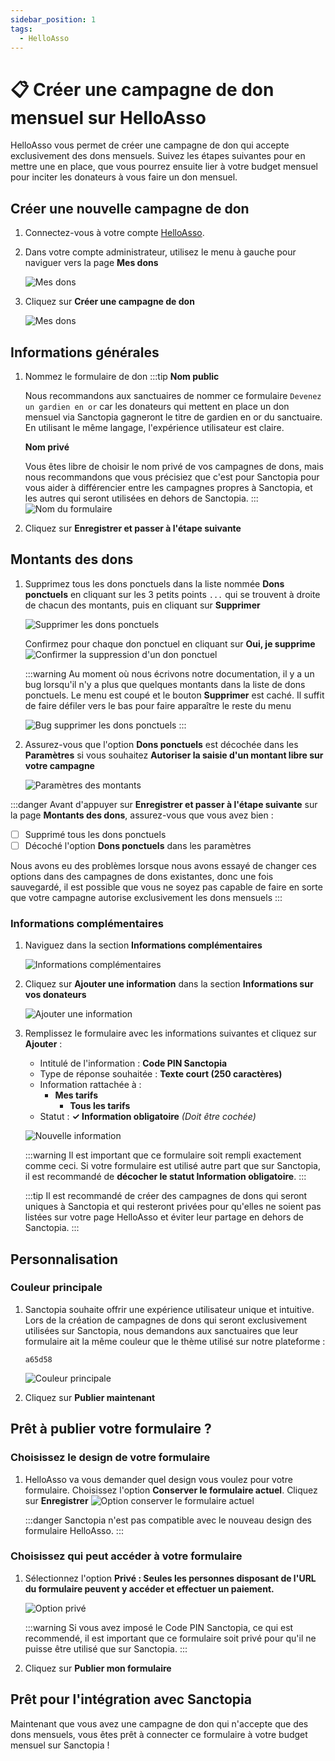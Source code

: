```yaml
---
sidebar_position: 1
tags:
  - HelloAsso
---
```


# 📋 Créer une campagne de don mensuel sur HelloAsso

HelloAsso vous permet de créer une campagne de don qui accepte exclusivement des dons mensuels. Suivez les étapes suivantes pour en mettre une en place, que vous pourrez ensuite lier à votre budget mensuel pour inciter les donateurs à vous faire un don mensuel.

## Créer une nouvelle campagne de don

1. Connectez-vous à votre compte [HelloAsso](https://auth.helloasso.com/connexion?redirect=https://www.helloasso.com/utilisateur/redirection-backoffice&back=https://www.helloasso.com/).

1. Dans votre compte administrateur, utilisez le menu à gauche pour naviguer vers la page **Mes dons**

   ![Mes dons](./img/HelloAsso-Mes-dons.png)

1. Cliquez sur **Créer une campagne de don**

   ![Mes dons](./img/HelloAsso-Mes-dons2.png)

## Informations générales

1. Nommez le formulaire de don
   :::tip
   **Nom public**

   Nous recommandons aux sanctuaires de nommer ce formulaire `Devenez un gardien en or` car les donateurs qui mettent en place un don mensuel via Sanctopia gagneront le titre de gardien en or du sanctuaire. En utilisant le même langage, l'expérience utilisateur est claire.

   **Nom privé**

   Vous êtes libre de choisir le nom privé de vos campagnes de dons, mais nous recommandons que vous précisiez que c'est pour Sanctopia pour vous aider à différencier entre les campagnes propres à Sanctopia, et les autres qui seront utilisées en dehors de Sanctopia.
   :::
   ![Nom du formulaire](./img/HelloAsso-Nom-du-formulaire.png)

1. Cliquez sur **Enregistrer et passer à l'étape suivante**

## Montants des dons

1. Supprimez tous les dons ponctuels dans la liste nommée **Dons ponctuels** en cliquant sur les 3 petits points `...` qui se trouvent à droite de chacun des montants, puis en cliquant sur **Supprimer**

   ![Supprimer les dons ponctuels](./img/HelloAsso-Supprimer-dons-ponctuels.png)

   Confirmez pour chaque don ponctuel en cliquant sur **Oui, je supprime**
   ![Confirmer la suppression d'un don ponctuel](./img/HelloAsso-Confirmer-supprimer-dons-ponctuels.png)


   :::warning
   Au moment où nous écrivons notre documentation, il y a un bug lorsqu'il n'y a plus que quelques montants dans la liste de dons ponctuels. Le menu est coupé et le bouton **Supprimer** est caché. Il suffit de faire défiler vers le bas pour faire apparaître le reste du menu

   ![Bug supprimer les dons ponctuels](./img/HelloAsso-Bug-supprimer-dons-ponctuels.png)
   :::

1. Assurez-vous que l'option **Dons ponctuels** est décochée dans les **Paramètres** si vous souhaitez **Autoriser la saisie d'un montant libre sur votre campagne**

   ![Paramètres des montants](./img/HelloAsso-Montants-parametres.png)

:::danger
Avant d'appuyer sur **Enregistrer et passer à l'étape suivante** sur la page **Montants des dons**, assurez-vous que vous avez bien :

- [ ] Supprimé tous les dons ponctuels
- [ ] Décoché l'option **Dons ponctuels** dans les paramètres

Nous avons eu des problèmes lorsque nous avons essayé de changer ces options dans des campagnes de dons existantes, donc une fois sauvegardé, il est possible que vous ne soyez pas capable de faire en sorte que votre campagne autorise exclusivement les dons mensuels
:::

### Informations complémentaires

1. Naviguez dans la section **Informations complémentaires**

   ![Informations complémentaires](./img/HelloAsso-Informations-complementaires.png)

1. Cliquez sur **Ajouter une information** dans la section **Informations sur vos donateurs**

   ![Ajouter une information](./img/HelloAsso-Ajouter-une-information.png)

1. Remplissez le formulaire avec les informations suivantes et cliquez sur **Ajouter** :

   - Intitulé de l'information : **Code PIN Sanctopia**
   - Type de réponse souhaitée : **Texte court (250 caractères)**
   - Information rattachée à :
     - **Mes tarifs**
       - **Tous les tarifs**
   - Statut : **✓ Information obligatoire** _(Doit être cochée)_

   ![Nouvelle information](./img/HelloAsso-Nouvelle-information.png)

   :::warning
   Il est important que ce formulaire soit rempli exactement comme ceci. Si votre formulaire est utilisé autre part que sur Sanctopia, il est recommandé de **décocher le statut Information obligatoire**.
   :::

   :::tip
   Il est recommandé de créer des campagnes de dons qui seront uniques à Sanctopia et qui resteront privées pour qu'elles ne soient pas listées sur votre page HelloAsso et éviter leur partage en dehors de Sanctopia.
   :::

## Personnalisation

### Couleur principale

1. Sanctopia souhaite offrir une expérience utilisateur unique et intuitive. Lors de la création de campagnes de dons qui seront exclusivement utilisées sur Sanctopia, nous demandons aux sanctuaires que leur formulaire ait la même couleur que le thème utilisé sur notre plateforme :
   ```
   a65d58
   ```

   ![Couleur principale](./img/HelloAsso-Couleur-principale.png)

1. Cliquez sur **Publier maintenant**

## Prêt à publier votre formulaire ?

### Choisissez le design de votre formulaire

1. HelloAsso va vous demander quel design vous voulez pour votre formulaire. Choisissez l'option **Conserver le formulaire actuel**. Cliquez sur **Enregistrer**
   ![Option conserver le formulaire actuel](./img/HelloAsso-Pret-a-publier-votre-formulaire-1.png)
   
   :::danger
   Sanctopia n'est pas compatible avec le nouveau design des formulaire HelloAsso.
   :::

### Choisissez qui peut accéder à votre formulaire

1. Sélectionnez l'option **Privé : Seules les personnes disposant de l'URL du formulaire peuvent y accéder et effectuer un paiement.** 

   ![Option privé](./img/HelloAsso-Pret-a-publier-votre-formulaire-2.png)

   :::warning
   Si vous avez imposé le Code PIN Sanctopia, ce qui est recommendé, il est important que ce formulaire soit privé pour qu'il ne puisse être utilisé que sur Sanctopia.
   :::

1. Cliquez sur **Publier mon formulaire**

## Prêt pour l'intégration avec Sanctopia

Maintenant que vous avez une campagne de don qui n'accepte que des dons mensuels, vous êtes prêt à connecter ce formulaire à votre budget mensuel sur Sanctopia !